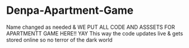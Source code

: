# Denpa-Apartment-Game
Name changed as needed
& WE PUT ALL CODE AND ASSSETS FOR APARTMENTT GAME HERE!! YAY
This way the code updates live & gets stored online so no terror of the dark world
